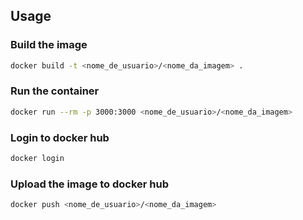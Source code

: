 ## Usage

### Build the image
```sh
docker build -t <nome_de_usuario>/<nome_da_imagem> .
```
### Run the container
```sh
docker run --rm -p 3000:3000 <nome_de_usuario>/<nome_da_imagem>
```
### Login to docker hub
```sh
docker login
```
### Upload the image to docker hub
```sh
docker push <nome_de_usuario>/<nome_da_imagem>
```
